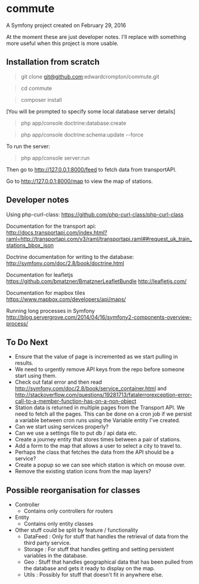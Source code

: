 commute
=======

A Symfony project created on February 29, 2016

At the moment these are just developer notes. I'll replace with something more useful when this project is more usable.

Installation from scratch
-------------------------

> git clone git@github.com:edwardcrompton/commute.git

> cd commute

> composer install

[You will be prompted to specify some local database server details]

> php app/console doctrine:database:create

> php app/console doctrine:schema:update --force

To run the server:

> php app/console server:run

Then go to http://127.0.0.1:8000/feed to fetch data from transportAPI.

Go to http://127.0.0.1:8000/map to view the map of stations.

Developer notes
---------------

Using php-curl-class:
https://github.com/php-curl-class/php-curl-class

Documentation for the transport api:
http://docs.transportapi.com/index.html?raml=http://transportapi.com/v3/raml/transportapi.raml##request_uk_train_stations_bbox_json

Doctrine documentation for writing to the database:
http://symfony.com/doc/2.8/book/doctrine.html

Documentation for leafletjs
https://github.com/bmatzner/BmatznerLeafletBundle
http://leafletjs.com/

Documentation for mapbox tiles
https://www.mapbox.com/developers/api/maps/

Running long processes in Symfony
http://blog.servergrove.com/2014/04/16/symfony2-components-overview-process/

To Do Next
----------

- Ensure that the value of page is incremented as we start pulling in results.
- We need to urgently remove API keys from the repo before someone start
using them.
- Check out fatal error and then read 
http://symfony.com/doc/2.8/book/service_container.html and 
http://stackoverflow.com/questions/19281713/fatalerrorexception-error-call-to-a-member-function-has-on-a-non-object
- Station data is returned in multiple pages from the Transport API. We need to 
fetch all the pages. This can be done on a cron job if we persist a variable
between cron runs using the Variable entity I've created.
- Can we start using services properly?
- Can we use a settings file to put db / api data etc.
- Create a journey entity that stores times between a pair of stations.
- Add a form to the map that allows a user to select a city to travel to.
- Perhaps the class that fetches the data from the API should be a service?
- Create a popup so we can see which station is which on mouse over.
- Remove the existing station icons from the map layers?

Possible reorganisation for classes
-----------------------------------

* Controller
     * Contains only controllers for routers
* Entity
     * Contains only entity classes
* Other stuff could be split by feature / functionality
     * DataFeed : Only for stuff that handles the retrieval of data from the third party service.
     * Storage : For stuff that handles getting and setting persistent variables in the database.
     * Geo : Stuff that handles geographical data that has been pulled from the database and gets it ready to display on the map.
     * Utils : Possibly for stuff that doesn't fit in anywhere else.
 
